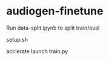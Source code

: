 # audiogen-finetune

Run data-split.ipynb to split train/eval

setup.sh

acclerate launch train.py
 
